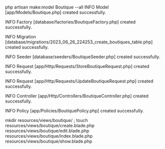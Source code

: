 
php artisan make:model Boutique --all
   INFO  Model [app/Models/Boutique.php] created successfully.  

   INFO  Factory [database/factories/BoutiqueFactory.php] created successfully.  

   INFO  Migration [database/migrations/2023_06_26_224253_create_boutiques_table.php] created successfully.  

   INFO  Seeder [database/seeders/BoutiqueSeeder.php] created successfully.  

   INFO  Request [app/Http/Requests/StoreBoutiqueRequest.php] created successfully.  

   INFO  Request [app/Http/Requests/UpdateBoutiqueRequest.php] created successfully.  

   INFO  Controller [app/Http/Controllers/BoutiqueController.php] created successfully.  

   INFO  Policy [app/Policies/BoutiquePolicy.php] created successfully.

mkdir resources/views/boutique/ ;
touch resources/views/boutique/create.blade.php  resources/views/boutique/edit.blade.php  resources/views/boutique/index.blade.php  resources/views/boutique/show.blade.php





